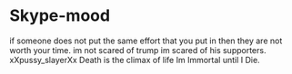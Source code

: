 # Skype-mood

if someone does not put the same effort that you put in then they are not worth your time. im not scared of trump im scared of his supporters. xXpussy_slayerXx Death is the climax of life Im Immortal until I Die.
